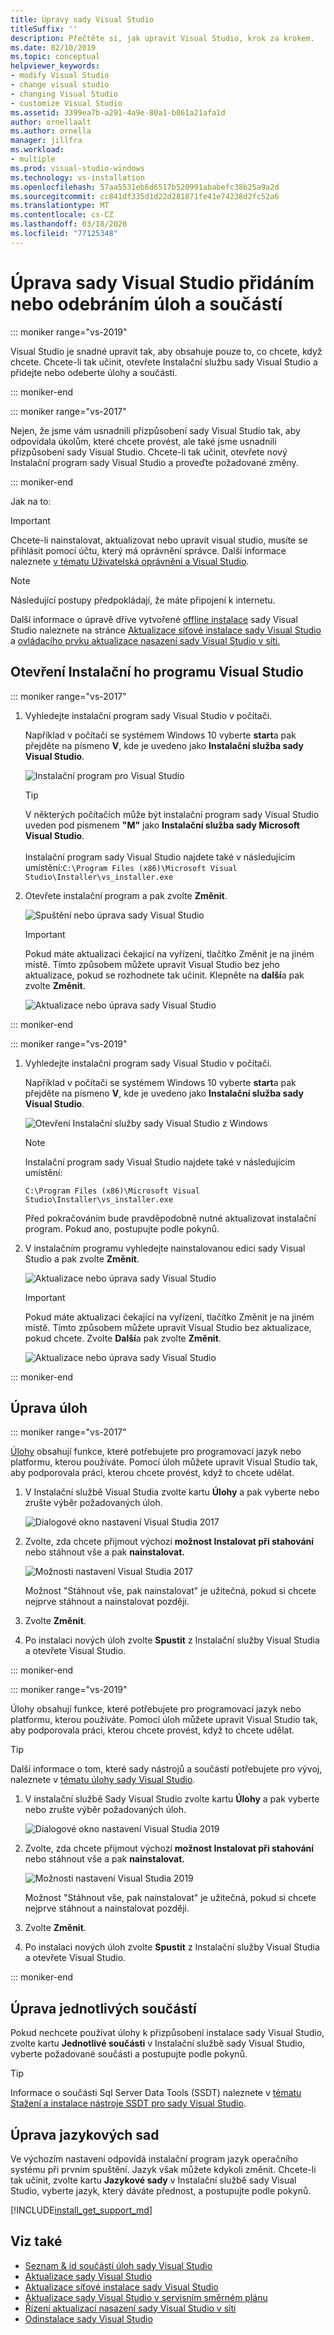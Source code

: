 ```yaml
---
title: Úpravy sady Visual Studio
titleSuffix: ''
description: Přečtěte si, jak upravit Visual Studio, krok za krokem.
ms.date: 02/10/2019
ms.topic: conceptual
helpviewer_keywords:
- modify Visual Studio
- change visual studio
- changing Visual Studio
- customize Visual Studio
ms.assetid: 3399ea7b-a291-4a9e-80a1-b861a21afa1d
author: ornellaalt
ms.author: ornella
manager: jillfra
ms.workload:
- multiple
ms.prod: visual-studio-windows
ms.technology: vs-installation
ms.openlocfilehash: 57aa5531eb6d6517b520991ababefc38b25a9a2d
ms.sourcegitcommit: cc841df335d1d22d281871fe41e74238d2fc52a6
ms.translationtype: MT
ms.contentlocale: cs-CZ
ms.lasthandoff: 03/18/2020
ms.locfileid: "77125348"
---
```

# <a name="modify-visual-studio-by-adding-or-removing-workloads-and-components"></a>Úprava sady Visual Studio přidáním nebo odebráním úloh a součástí

::: moniker range="vs-2019"

Visual Studio je snadné upravit tak, aby obsahuje pouze to, co chcete, když chcete. Chcete-li tak učinit, otevřete Instalační službu sady Visual Studio a přidejte nebo odeberte úlohy a součásti.

::: moniker-end

::: moniker range="vs-2017"

Nejen, že jsme vám usnadnili přizpůsobení sady Visual Studio tak, aby odpovídala úkolům, které chcete provést, ale také jsme usnadnili přizpůsobení sady Visual Studio. Chcete-li tak učinit, otevřete nový Instalační program sady Visual Studio a proveďte požadované změny.

::: moniker-end

Jak na to:

>[!IMPORTANT]
>Chcete-li nainstalovat, aktualizovat nebo upravit visual studio, musíte se přihlásit pomocí účtu, který má oprávnění správce. Další informace naleznete [v tématu Uživatelská oprávnění a Visual Studio](../ide/user-permissions-and-visual-studio.md).

>[!NOTE]
> Následující postupy předpokládají, že máte připojení k internetu.
>
> Další informace o úpravě dříve vytvořené [offline instalace](create-an-offline-installation-of-visual-studio.md) sady Visual Studio naleznete na stránce [Aktualizace síťové instalace sady Visual Studio](update-a-network-installation-of-visual-studio.md) a [ovládacího prvku aktualizace nasazení sady Visual Studio v síti.](controlling-updates-to-visual-studio-deployments.md)

## <a name="open-the-visual-studio-installer"></a>Otevření Instalační ho programu Visual Studio

::: moniker range="vs-2017"

1. Vyhledejte instalační program sady Visual Studio v počítači.

     Například v počítači se systémem Windows 10 vyberte **start**a pak přejděte na písmeno **V**, kde je uvedeno jako **Instalační služba sady Visual Studio**.

     ![Instalační program pro Visual Studio](media/locate-the-visual-studio-installer.png "Vyhledání Instalační služby sady Microsoft Visual Studio")

     >[!TIP]
     >V některých počítačích může být instalační program sady Visual Studio uveden pod písmenem **"M"** jako **Instalační služba sady Microsoft Visual Studio**.<br/><br/> Instalační program sady Visual Studio najdete také v následujícím umístění:`C:\Program Files (x86)\Microsoft Visual Studio\Installer\vs_installer.exe`

1. Otevřete instalační program a pak zvolte **Změnit**.

     ![Spuštění nebo úprava sady Visual Studio](media/modify-visual-studio.png "Úpravy sady Visual Studio 2017")

     > [!IMPORTANT]
     > Pokud máte aktualizaci čekající na vyřízení, tlačítko Změnit je na jiném místě. Tímto způsobem můžete upravit Visual Studio bez jeho aktualizace, pokud se rozhodnete tak učinit. Klepněte na **další**a pak zvolte **Změnit**.
     >
     > ![Aktualizace nebo úprava sady Visual Studio](media/modify-or-update-visual-studio.png "Aktualizace nebo úprava Visual Studia 2017")

::: moniker-end

::: moniker range="vs-2019"

1. Vyhledejte instalační program sady Visual Studio v počítači.

     Například v počítači se systémem Windows 10 vyberte **start**a pak přejděte na písmeno **V**, kde je uvedeno jako **Instalační služba sady Visual Studio**.

     ![Otevření Instalační služby sady Visual Studio z Windows](media/vs-2019/vs-installer-windows-start.png "Otevření Instalační ho programu Visual Studio")

     > [!NOTE]
     > Instalační program sady Visual Studio najdete také v následujícím umístění:
     >
     > `C:\Program Files (x86)\Microsoft Visual Studio\Installer\vs_installer.exe`

    Před pokračováním bude pravděpodobně nutné aktualizovat instalační program. Pokud ano, postupujte podle pokynů.

1. V instalačním programu vyhledejte nainstalovanou edici sady Visual Studio a pak zvolte **Změnit**.

     ![Aktualizace nebo úprava sady Visual Studio](media/vs-2019/vs-installer-modify.png "Aktualizace nebo úprava Visual Studia 2019")

     > [!IMPORTANT]
     > Pokud máte aktualizaci čekající na vyřízení, tlačítko Změnit je na jiném místě. Tímto způsobem můžete upravit Visual Studio bez aktualizace, pokud chcete. Zvolte **Další**a pak zvolte **Změnit**.
     >
     > ![Aktualizace nebo úprava sady Visual Studio](media/vs-2019/modify-update-visual-studio.png "Aktualizace nebo úprava Visual Studia 2019")

::: moniker-end

## <a name="modify-workloads"></a>Úprava úloh

::: moniker range="vs-2017"

 [Úlohy](https://visualstudio.microsoft.com/vs/support/selecting-workloads-visual-studio-2017/) obsahují funkce, které potřebujete pro programovací jazyk nebo platformu, kterou používáte. Pomocí úloh můžete upravit Visual Studio tak, aby podporovala práci, kterou chcete provést, když to chcete udělat.

1. V Instalační službě Visual Studia zvolte kartu **Úlohy** a pak vyberte nebo zrušte výběr požadovaných úloh.

    ![Dialogové okno nastavení Visual Studia 2017](media/modify-workloads.png "Výběr úlohy ve Visual Studiu 2019")

1. Zvolte, zda chcete přijmout výchozí **možnost Instalovat při stahování** nebo stáhnout vše a pak **nainstalovat.**

    ![Možnosti nastavení Visual Studia 2017](media/vs-2019/vs-installer-choose-install-or-download.png "Zvolte instalaci při stahování nebo stažení jako první a instalaci později")

    Možnost "Stáhnout vše, pak nainstalovat" je užitečná, pokud si chcete nejprve stáhnout a nainstalovat později.

1. Zvolte **Změnit**.

1. Po instalaci nových úloh zvolte **Spustit** z Instalační služby Visual Studia a otevřete Visual Studio.

::: moniker-end

::: moniker range="vs-2019"

 Úlohy obsahují funkce, které potřebujete pro programovací jazyk nebo platformu, kterou používáte. Pomocí úloh můžete upravit Visual Studio tak, aby podporovala práci, kterou chcete provést, když to chcete udělat.

 > [!TIP]
>Další informace o tom, které sady nástrojů a součástí potřebujete pro vývoj, naleznete v [tématu úlohy sady Visual Studio](https://visualstudio.microsoft.com/vs/#workloads).

1. V instalační službě Sady Visual Studio zvolte kartu **Úlohy** a pak vyberte nebo zrušte výběr požadovaných úloh.

    ![Dialogové okno nastavení Visual Studia 2019](media/vs-2019/vs-installer-modify-workloads.png "Výběr úlohy ve Visual Studiu 2019")

1. Zvolte, zda chcete přijmout výchozí **možnost Instalovat při stahování** nebo stáhnout vše a pak **nainstalovat.**

    ![Možnosti nastavení Visual Studia 2019](media/vs-2019/vs-installer-choose-install-or-download.png "Zvolte instalaci při stahování nebo stažení jako první a instalaci později")

    Možnost "Stáhnout vše, pak nainstalovat" je užitečná, pokud si chcete nejprve stáhnout a nainstalovat později.

1. Zvolte **Změnit**.

1. Po instalaci nových úloh zvolte **Spustit** z Instalační služby Visual Studia a otevřete Visual Studio.

::: moniker-end

## <a name="modify-individual-components"></a>Úprava jednotlivých součástí

Pokud nechcete používat úlohy k přizpůsobení instalace sady Visual Studio, zvolte kartu **Jednotlivé součásti** v Instalační službě sady Visual Studio, vyberte požadované součásti a postupujte podle pokynů.

>[!TIP]
> Informace o součásti Sql Server Data Tools (SSDT) naleznete v [tématu Stažení a instalace nástroje SSDT pro sady Visual Studio](/sql/ssdt/download-sql-server-data-tools-ssdt?view=sql-server-ver15).

## <a name="modify-language-packs"></a>Úprava jazykových sad

Ve výchozím nastavení odpovídá instalační program jazyk operačního systému při prvním spuštění. Jazyk však můžete kdykoli změnit. Chcete-li tak učinit, zvolte kartu **Jazykové sady** v Instalační službě sady Visual Studio, vyberte jazyk, který dáváte přednost, a postupujte podle pokynů.

[!INCLUDE[install_get_support_md](includes/install_get_support_md.md)]

## <a name="see-also"></a>Viz také

* [Seznam & id součástí úloh sady Visual Studio](workload-and-component-ids.md)
* [Aktualizace sady Visual Studio](update-visual-studio.md)
* [Aktualizace síťové instalace sady Visual Studio](update-a-network-installation-of-visual-studio.md)
* [Aktualizace sady Visual Studio v servisním směrném plánu](update-servicing-baseline.md)
* [Řízení aktualizací nasazení sady Visual Studio v síti](controlling-updates-to-visual-studio-deployments.md)
* [Odinstalace sady Visual Studio](uninstall-visual-studio.md)

